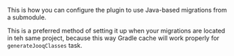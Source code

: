 This is how you can configure the plugin to use Java-based migrations from a submodule.

This is a preferred method of setting it up when your migrations are located in teh same project,
because this way Gradle cache will work properly for `generateJooqClasses` task.
